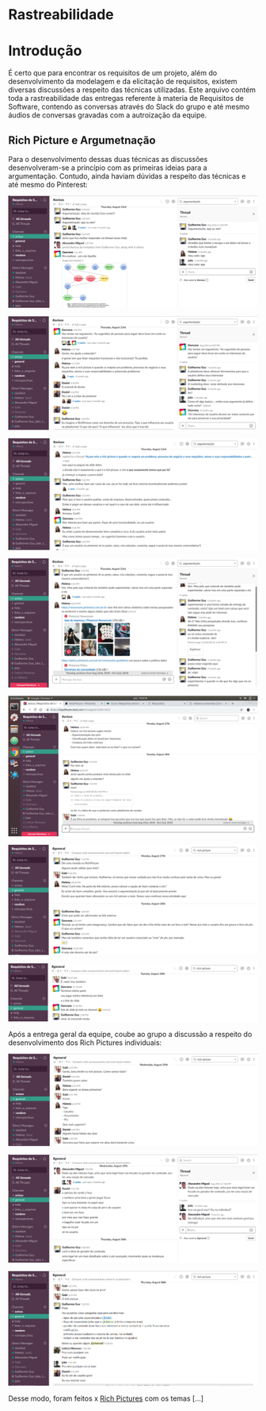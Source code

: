 # Rastreabilidade

# Introdução

É certo que para encontrar os requisitos de um projeto, além do desenvolvimento da modelagem e da elicitação de requisitos, existem diversas discussões a respeito das técnicas utilizadas. Este arquivo contém toda a rastreabilidade das entregas referente à materia de Requisitos de Software, contendo as conversas através do Slack do grupo e até mesmo áudios de conversas gravadas com a autroização da equipe.  

## Rich Picture e Argumetnação

Para o desenvolvimento dessas duas técnicas as discussões desenvolveram-se a princípio com as primeiras ideias para a argumentação. Contudo, ainda haviam dúvidas a respeito das técnicas e até mesmo do Pinterest:

![Part1](img/Rastreabilidade/RastroArgpt1.png)

![Part2](img/Rastreabilidade/rich1.png)

![Part3](img/Rastreabilidade/rich2.png)

![Part4](img/Rastreabilidade/rich3.png)

![Part5](img/Rastreabilidade/rich4.png)

![Part6](img/Rastreabilidade/rich5.png)

![Part7](img/Rastreabilidade/rich6.png)

Após a entrega geral da equipe, coube ao grupo a discussão a respeito do desenvolvimento dos Rich Pictures individuais:

![RichRastro1](img/Rastreabilidade/richpt1.png)

![RichRastro2](img/Rastreabilidade/richpt2.png)

![RichRastro3](img/Rastreabilidade/richpt3.png)

Desse modo, foram feitos x [Rich Pictures](rich_picture.md#rich-picture) com os temas [...]
